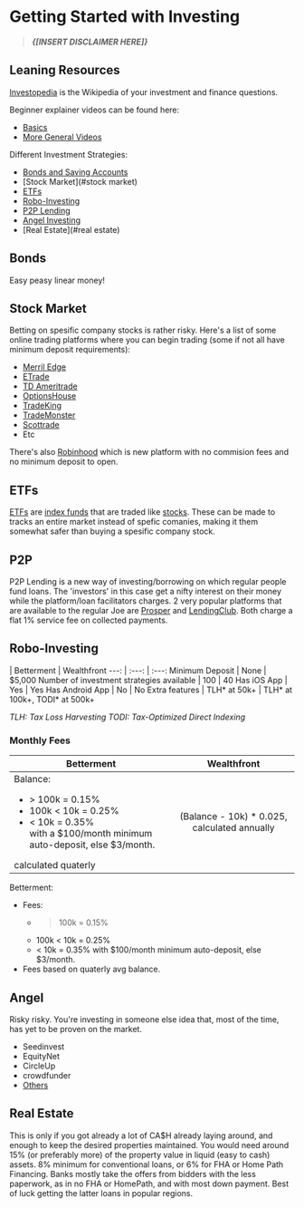 # Getting Started with Investing

> **_{[INSERT DISCLAIMER HERE]}_**

## Leaning Resources

[Investopedia](http://www.investopedia.com) is the Wikipedia of your investment and finance questions.

Beginner explainer videos can be found here: 
* [Basics](http://www.investopedia.com/video/series/investing/ "Investing Basics") 
* [More General Videos](http://www.investopedia.com/video/ "All Videos")

Different Investment Strategies:
* [Bonds and Saving Accounts](#bonds)
* [Stock Market](#stock market)
* [ETFs](#etfs)
* [Robo-Investing](#robo-investing)
* [P2P Lending](#p2p)
* [Angel Investing](#angel)
* [Real Estate](#real estate)

## Bonds
Easy peasy linear money!

## Stock Market
Betting on spesific company stocks is rather risky. 
Here's a list of some online trading platforms where you can begin trading (some if not all have minimum deposit requirements):
* [Merril Edge](https://www.merrilledge.com/)
* [ETrade](https://us.etrade.com/home)
* [TD Ameritrade](https://www.tdameritrade.com/home.page)
* [OptionsHouse](http://www.optionshouse.com/)
* [TradeKing](https://www.tradeking.com/)
* [TradeMonster](https://www.trademonster.com/)
* [Scottrade](https://www.scottrade.com/)
* Etc

There's also [Robinhood](https://www.robinhood.com/) which is new platform with no commision fees and no minimum deposit to open.

## ETFs
[ETFs](http://www.investopedia.com/video/play/understanding-etfs/) are [index funds](http://www.investopedia.com/terms/i/indexfund.asp) that are traded like [stocks](http://www.investopedia.com/video/play/what-are-stocks/). These can be made to tracks an entire market instead of spefic comanies, making it them somewhat safer than buying a spesific company stock.

## P2P
P2P Lending is a new way of investing/borrowing on which regular people fund loans. The 'investors' in this case get a nifty interest on their money while the platform/loan facilitators charges. 2 very popular platforms that are available to the regular Joe are [Prosper](www.Prosper.com) and [LendingClub](www.LendingClub.com). Both charge a flat 1% service fee on collected payments.

## Robo-Investing
 | Betterment | Wealthfront
---: | :---: | :---:
Minimum Deposit | None | $5,000
Number of investment strategies available | 100 | 40
Has iOS App | Yes | Yes
Has Android App | No | No
Extra features | TLH\* at 50k+ | TLH\* at 100k+, TODI\* at 500k+

*TLH: Tax Loss Harvesting*
*TODI: Tax-Optimized Direct Indexing*

### Monthly Fees
Betterment | Wealthfront
--- | :---:
Balance: <ul><li>> 100k = 0.15%</li><li>100k < 10k = 0.25%</li><li>< 10k = 0.35% <br> with a $100/month minimum auto-deposit, else $3/month.</li></ul> calculated quaterly | (Balance - 10k) * 0.025, calculated annually

Betterment:
* Fees:
  * > 100k = 0.15%
  * 100k < 10k = 0.25%
  * < 10k = 0.35% with $100/month minimum auto-deposit, else $3/month.
* Fees based on quaterly avg balance.

## Angel
Risky risky. You're investing in someone else idea that, most of the time, has yet to be proven on the market.
* Seedinvest
* EquityNet
* CircleUp
* crowdfunder
* [Others](http://www.crowdcrux.com/top-10-equity-crowdfunding-websites-for-startups/)

## Real Estate
This is only if you got already a lot of CA$H already laying around, and enough to keep the desired properties maintained. You would need around 15% (or preferably more) of the property value in liquid (easy to cash) assets. 8% minimum for conventional loans, or 6% for FHA or Home Path Financing. Banks mostly take the offers from bidders with the less paperwork, as in no FHA or HomePath, and with most down payment. Best of luck getting  the latter loans in popular regions.
